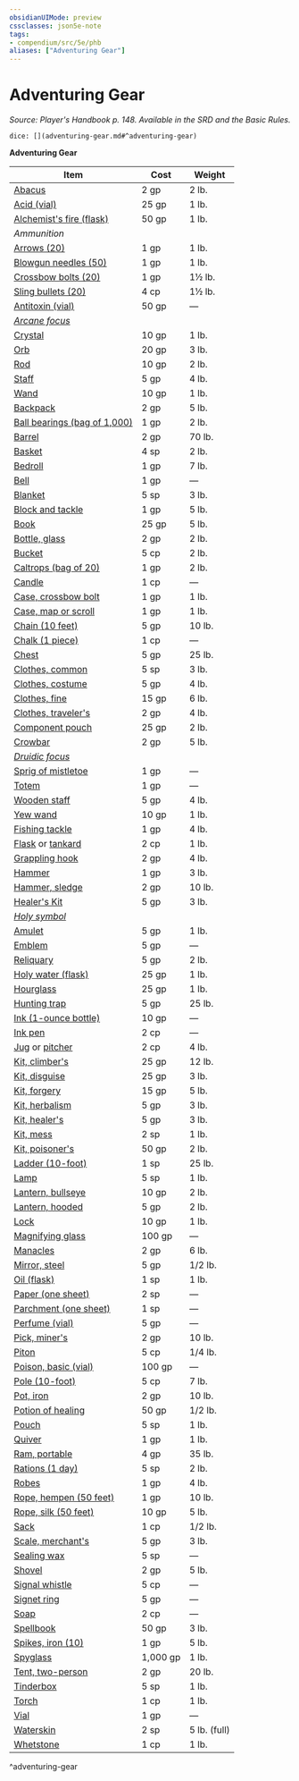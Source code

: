 ```yaml
---
obsidianUIMode: preview
cssclasses: json5e-note
tags:
- compendium/src/5e/phb
aliases: ["Adventuring Gear"]
---
```

# Adventuring Gear
*Source: Player's Handbook p. 148. Available in the SRD and the Basic Rules.* 

`dice: [](adventuring-gear.md#^adventuring-gear)`

**Adventuring Gear**

| Item | Cost | Weight |
|------|------|--------|
| [Abacus](/compendium/items/abacus.md) | 2 gp | 2 lb. |
| [Acid (vial)](/compendium/items/acid-vial.md) | 25 gp | 1 lb. |
| [Alchemist's fire (flask)](/compendium/items/alchemists-fire-flask.md) | 50 gp | 1 lb. |
| *Ammunition* |  |  |
| [Arrows (20)](/compendium/items/arrows-20.md) | 1 gp | 1 lb. |
| [Blowgun needles (50)](/compendium/items/blowgun-needles-50.md) | 1 gp | 1 lb. |
| [Crossbow bolts (20)](/compendium/items/crossbow-bolts-20.md) | 1 gp | 1½ lb. |
| [Sling bullets (20)](/compendium/items/sling-bullets-20.md) | 4 cp | 1½ lb. |
| [Antitoxin (vial)](/compendium/items/antitoxin-vial.md) | 50 gp | — |
| *[Arcane focus](/compendium/items/arcane-focus.md)* |  |  |
| [Crystal](/compendium/items/crystal.md) | 10 gp | 1 lb. |
| [Orb](/compendium/items/orb.md) | 20 gp | 3 lb. |
| [Rod](/compendium/items/rod.md) | 10 gp | 2 lb. |
| [Staff](/compendium/items/staff.md) | 5 gp | 4 lb. |
| [Wand](/compendium/items/wand.md) | 10 gp | 1 lb. |
| [Backpack](/compendium/items/backpack.md) | 2 gp | 5 lb. |
| [Ball bearings (bag of 1,000)](/compendium/items/ball-bearings-bag-of-1000.md) | 1 gp | 2 lb. |
| [Barrel](/compendium/items/barrel.md) | 2 gp | 70 lb. |
| [Basket](/compendium/items/basket.md) | 4 sp | 2 lb. |
| [Bedroll](/compendium/items/bedroll.md) | 1 gp | 7 lb. |
| [Bell](/compendium/items/bell.md) | 1 gp | — |
| [Blanket](/compendium/items/blanket.md) | 5 sp | 3 lb. |
| [Block and tackle](/compendium/items/block-and-tackle.md) | 1 gp | 5 lb. |
| [Book](/compendium/items/book.md) | 25 gp | 5 lb. |
| [Bottle, glass](/compendium/items/glass-bottle.md) | 2 gp | 2 lb. |
| [Bucket](/compendium/items/bucket.md) | 5 cp | 2 lb. |
| [Caltrops (bag of 20)](/compendium/items/caltrops-bag-of-20.md) | 1 gp | 2 lb. |
| [Candle](/compendium/items/candle.md) | 1 cp | — |
| [Case, crossbow bolt](/compendium/items/crossbow-bolt-case.md) | 1 gp | 1 lb. |
| [Case, map or scroll](/compendium/items/map-or-scroll-case.md) | 1 gp | 1 lb. |
| [Chain (10 feet)](/compendium/items/chain-10-feet.md) | 5 gp | 10 lb. |
| [Chalk (1 piece)](/compendium/items/chalk-1-piece.md) | 1 cp | — |
| [Chest](/compendium/items/chest.md) | 5 gp | 25 lb. |
| [Clothes, common](/compendium/items/common-clothes.md) | 5 sp | 3 lb. |
| [Clothes, costume](/compendium/items/costume-clothes.md) | 5 gp | 4 lb. |
| [Clothes, fine](/compendium/items/fine-clothes.md) | 15 gp | 6 lb. |
| [Clothes, traveler's](/compendium/items/travelers-clothes.md) | 2 gp | 4 lb. |
| [Component pouch](/compendium/items/component-pouch.md) | 25 gp | 2 lb. |
| [Crowbar](/compendium/items/crowbar.md) | 2 gp | 5 lb. |
| *[Druidic focus](/compendium/items/druidic-focus.md)* |  |  |
| [Sprig of mistletoe](/compendium/items/sprig-of-mistletoe.md) | 1 gp | — |
| [Totem](/compendium/items/totem.md) | 1 gp | — |
| [Wooden staff](/compendium/items/wooden-staff.md) | 5 gp | 4 lb. |
| [Yew wand](/compendium/items/yew-wand.md) | 10 gp | 1 lb. |
| [Fishing tackle](/compendium/items/fishing-tackle.md) | 1 gp | 4 lb. |
| [Flask](/compendium/items/flask.md) or [tankard](/compendium/items/tankard.md) | 2 cp | 1 lb. |
| [Grappling hook](/compendium/items/grappling-hook.md) | 2 gp | 4 lb. |
| [Hammer](/compendium/items/hammer.md) | 1 gp | 3 lb. |
| [Hammer, sledge](/compendium/items/sledgehammer.md) | 2 gp | 10 lb. |
| [Healer's Kit](/compendium/items/healers-kit.md) | 5 gp | 3 lb. |
| *[Holy symbol](/compendium/items/holy-symbol.md)* |  |  |
| [Amulet](/compendium/items/amulet.md) | 5 gp | 1 lb. |
| [Emblem](/compendium/items/emblem.md) | 5 gp | — |
| [Reliquary](/compendium/items/reliquary.md) | 5 gp | 2 lb. |
| [Holy water (flask)](/compendium/items/holy-water-flask.md) | 25 gp | 1 lb. |
| [Hourglass](/compendium/items/hourglass.md) | 25 gp | 1 lb. |
| [Hunting trap](/compendium/items/hunting-trap.md) | 5 gp | 25 lb. |
| [Ink (1-ounce bottle)](/compendium/items/ink-1-ounce-bottle.md) | 10 gp | — |
| [Ink pen](/compendium/items/ink-pen.md) | 2 cp | — |
| [Jug](/compendium/items/jug.md) or [pitcher](/compendium/items/pitcher.md) | 2 cp | 4 lb. |
| [Kit, climber's](/compendium/items/climbers-kit.md) | 25 gp | 12 lb. |
| [Kit, disguise](/compendium/items/disguise-kit.md) | 25 gp | 3 lb. |
| [Kit, forgery](/compendium/items/forgery-kit.md) | 15 gp | 5 lb. |
| [Kit, herbalism](/compendium/items/herbalism-kit.md) | 5 gp | 3 lb. |
| [Kit, healer's](/compendium/items/healers-kit.md) | 5 gp | 3 lb. |
| [Kit, mess](/compendium/items/mess-kit.md) | 2 sp | 1 lb. |
| [Kit, poisoner's](/compendium/items/poisoners-kit.md) | 50 gp | 2 lb. |
| [Ladder (10-foot)](/compendium/items/ladder-10-foot.md) | 1 sp | 25 lb. |
| [Lamp](/compendium/items/lamp.md) | 5 sp | 1 lb. |
| [Lantern, bullseye](/compendium/items/bullseye-lantern.md) | 10 gp | 2 lb. |
| [Lantern, hooded](/compendium/items/hooded-lantern.md) | 5 gp | 2 lb. |
| [Lock](/compendium/items/lock.md) | 10 gp | 1 lb. |
| [Magnifying glass](/compendium/items/magnifying-glass.md) | 100 gp | — |
| [Manacles](/compendium/items/manacles.md) | 2 gp | 6 lb. |
| [Mirror, steel](/compendium/items/steel-mirror.md) | 5 gp | 1/2 lb. |
| [Oil (flask)](/compendium/items/oil-flask.md) | 1 sp | 1 lb. |
| [Paper (one sheet)](/compendium/items/paper-one-sheet.md) | 2 sp | — |
| [Parchment (one sheet)](/compendium/items/parchment-one-sheet.md) | 1 sp | — |
| [Perfume (vial)](/compendium/items/perfume-vial.md) | 5 gp | — |
| [Pick, miner's](/compendium/items/miners-pick.md) | 2 gp | 10 lb. |
| [Piton](/compendium/items/piton.md) | 5 cp | 1/4 lb. |
| [Poison, basic (vial)](/compendium/items/basic-poison-vial.md) | 100 gp | — |
| [Pole (10-foot)](/compendium/items/pole-10-foot.md) | 5 cp | 7 lb. |
| [Pot, iron](/compendium/items/iron-pot.md) | 2 gp | 10 lb. |
| [Potion of healing](/compendium/items/potion-of-healing.md) | 50 gp | 1/2 lb. |
| [Pouch](/compendium/items/pouch.md) | 5 sp | 1 lb. |
| [Quiver](/compendium/items/quiver.md) | 1 gp | 1 lb. |
| [Ram, portable](/compendium/items/portable-ram.md) | 4 gp | 35 lb. |
| [Rations (1 day)](/compendium/items/rations-1-day.md) | 5 sp | 2 lb. |
| [Robes](/compendium/items/robes.md) | 1 gp | 4 lb. |
| [Rope, hempen (50 feet)](/compendium/items/hempen-rope-50-feet.md) | 1 gp | 10 lb. |
| [Rope, silk (50 feet)](/compendium/items/silk-rope-50-feet.md) | 10 gp | 5 lb. |
| [Sack](/compendium/items/sack.md) | 1 cp | 1/2 lb. |
| [Scale, merchant's](/compendium/items/merchants-scale.md) | 5 gp | 3 lb. |
| [Sealing wax](/compendium/items/sealing-wax.md) | 5 sp | — |
| [Shovel](/compendium/items/shovel.md) | 2 gp | 5 lb. |
| [Signal whistle](/compendium/items/signal-whistle.md) | 5 cp | — |
| [Signet ring](/compendium/items/signet-ring.md) | 5 gp | — |
| [Soap](/compendium/items/soap.md) | 2 cp | — |
| [Spellbook](/compendium/items/spellbook.md) | 50 gp | 3 lb. |
| [Spikes, iron (10)](/compendium/items/iron-spikes-10.md) | 1 gp | 5 lb. |
| [Spyglass](/compendium/items/spyglass.md) | 1,000 gp | 1 lb. |
| [Tent, two-person](/compendium/items/two-person-tent.md) | 2 gp | 20 lb. |
| [Tinderbox](/compendium/items/tinderbox.md) | 5 sp | 1 lb. |
| [Torch](/compendium/items/torch.md) | 1 cp | 1 lb. |
| [Vial](/compendium/items/vial.md) | 1 gp | — |
| [Waterskin](/compendium/items/waterskin.md) | 2 sp | 5 lb. (full) |
| [Whetstone](/compendium/items/whetstone.md) | 1 cp | 1 lb. |
^adventuring-gear